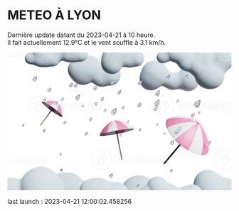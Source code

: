 # METEO À LYON

Dernière update datant du 2023-04-21 à 10 heure.  
Il fait actuellement 12.9°C et le vent souffle à 3.1 km/h.      

![](./.github/rain.png)

last launch : 2023-04-21 12:00:02.458256
